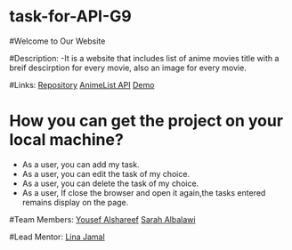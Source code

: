 # task-for-API-G9


#Welcome to Our Website


#Description:
-It is a website that includes  list of anime movies title with a breif descirption for every movie, also an image for every movie.


#Links:
[Repository](https://github.com/GSG-FC03/task-for-API-G9)
[AnimeList API](https://api.jikan.moe/v3/search/anime?q=naruto)
[Demo](file:///C:/Users/Lenovo/OneDrive/%D8%B3%D8%B7%D8%AD%20%D8%A7%D9%84%D9%85%D9%83%D8%AA%D8%A8/task-for-API-G9/index.html)

# How you can  get the project on your local machine?
* As a user, you can add my task.
* As a user, you can edit the task of my choice.
* As a user, you can delete the task of my choice.
* As a user, If close the browser and open it again,the tasks entered remains display on the page.


#Team Members:
[Yousef Alshareef](https://github.com/Yousef-Ahmad1997128)
[Sarah Albalawi](https://github.com/Sarah-Albalawi)


#Lead Mentor:
[Lina Jamal](https://github.com/lina-jamal)

